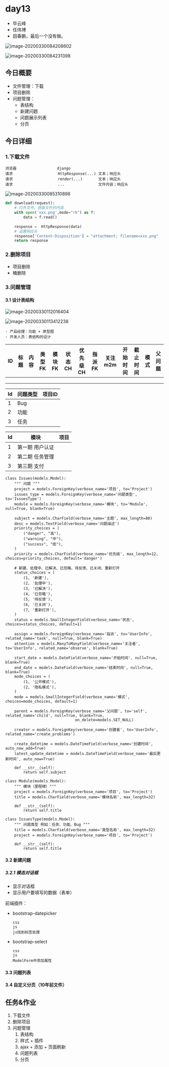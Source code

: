 # day13

- 毕云峰
- 任伟博
- 田春鹏，最后一个没有做。

![image-20200330084208602](assets/image-20200330084208602.png)

![image-20200330084231398](assets/image-20200330084231398.png)



## 今日概要

- 文件管理：下载
- 项目删除
- 问题管理：
  - 表结构
  - 新建问题
  - 问题展示列表
  - 分页



## 今日详细

### 1.下载文件

```
浏览器 				 django
请求					  HttpResponse(...) 文本；响应头
请求					  render(...)       文本；响应头
请求					  ...               文件内容；响应头
```

![image-20200330085310898](assets/image-20200330085310898.png)

```python
def download(request):
    # 打开文件，获取文件的内容
    with open('xxx.png',mode="rb") as f:
        data = f.read()
	
	response =  HttpResponse(data)
    # 设置响应头
    response['Content-Disposition'] = "attachment; filename=xxx.png"
    return response
```

### 2.删除项目

- 项目删除
- 桶删除

### 3.问题管理

#### 3.1 设计表结构

![image-20200330112016404](assets/image-20200330112016404.png)

![image-20200330113412238](assets/image-20200330113412238.png)

```
- 产品经理：功能 + 原型图
- 开发人员：表结构的设计
```

| ID   | 标题 | 内容 | 类型FK | 模块FK | 状态CH | 优先级CH | 指派FK | 关注m2m | 开始时间 | 截止时间 | 模式 | 父问题 |
| ---- | ---- | ---- | ------ | ------ | ------ | -------- | ------ | ------- | -------- | -------- | ---- | ------ |
|      |      |      |        |        |        |          |        |         |          |          |      |        |
|      |      |      |        |        |        |          |        |         |          |          |      |        |
|      |      |      |        |        |        |          |        |         |          |          |      |        |

| Id   | 问题类型 | 项目ID |
| ---- | -------- | ------ |
| 1    | Bug      |        |
| 2    | 功能     |        |
| 3    | 任务     |        |

| Id   | 模块            | 项目 |
| ---- | --------------- | ---- |
| 1    | 第一期 用户认证 |      |
| 2    | 第二期 任务管理 |      |
| 3    | 第三期 支付     |      |

```
class Issues(models.Model):
    """ 问题 """
    project = models.ForeignKey(verbose_name='项目', to='Project')
    issues_type = models.ForeignKey(verbose_name='问题类型', to='IssuesType')
    module = models.ForeignKey(verbose_name='模块', to='Module', null=True, blank=True)

    subject = models.CharField(verbose_name='主题', max_length=80)
    desc = models.TextField(verbose_name='问题描述')
    priority_choices = (
        ("danger", "高"),
        ("warning", "中"),
        ("success", "低"),
    )
    priority = models.CharField(verbose_name='优先级', max_length=12, choices=priority_choices, default='danger')

    # 新建、处理中、已解决、已忽略、待反馈、已关闭、重新打开
    status_choices = (
        (1, '新建'),
        (2, '处理中'),
        (3, '已解决'),
        (4, '已忽略'),
        (5, '待反馈'),
        (6, '已关闭'),
        (7, '重新打开'),
    )
    status = models.SmallIntegerField(verbose_name='状态', choices=status_choices, default=1)

    assign = models.ForeignKey(verbose_name='指派', to='UserInfo', related_name='task', null=True, blank=True)
    attention = models.ManyToManyField(verbose_name='关注者', to='UserInfo', related_name='observe', blank=True)
    
    start_date = models.DateField(verbose_name='开始时间', null=True, blank=True)
    end_date = models.DateField(verbose_name='结束时间', null=True, blank=True)
    mode_choices = (
        (1, '公开模式'),
        (2, '隐私模式'),
    )
    mode = models.SmallIntegerField(verbose_name='模式', choices=mode_choices, default=1)

    parent = models.ForeignKey(verbose_name='父问题', to='self', related_name='child', null=True, blank=True,
                               on_delete=models.SET_NULL)

    creator = models.ForeignKey(verbose_name='创建者', to='UserInfo', related_name='create_problems')

    create_datetime = models.DateTimeField(verbose_name='创建时间', auto_now_add=True)
    latest_update_datetime = models.DateTimeField(verbose_name='最后更新时间', auto_now=True)

    def __str__(self):
        return self.subject
        
class Module(models.Model):
    """ 模块（里程碑）"""
    project = models.ForeignKey(verbose_name='项目', to='Project')
    title = models.CharField(verbose_name='模块名称', max_length=32)

    def __str__(self):
        return self.title

class IssuesType(models.Model):
    """ 问题类型 例如：任务、功能、Bug """
    title = models.CharField(verbose_name='类型名称', max_length=32)
    project = models.ForeignKey(verbose_name='项目', to='Project')

    def __str__(self):
        return self.title

```

#### 3.2 新建问题

##### 3.2.1 模态对话框

- 显示对话框
- 显示用户要填写的数据（表单）

前端插件：

- bootstrap-datepicker

  ```
  css
  js
  js找到标签处理
  ```

- bootstrap-select

  ```
  css
  js
  ModelForm中添加属性
  ```

#### 3.3 问题列表

#### 3.4 自定义分页（10年前文件）



## 任务&作业

1. 下载文件
2. 删除项目
3. 问题管理
   1. 表结构
   2. 样式 + 插件
   3. ajax + 添加 + 页面刷新
   4. 问题列表
   5. 分页







































